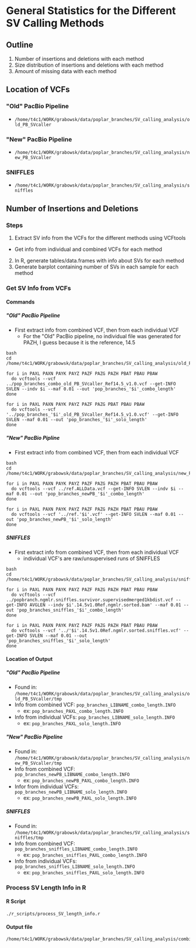 # General Statistics for the Different SV Calling Methods
## Outline
1) Number of insertions and deletions with each method
2) Size distribution of insertions and deletions with each method
3) Amount of missing data with each method

## Location of VCFs
### "Old" PacBio Pipeline
* `/home/t4c1/WORK/grabowsk/data/poplar_branches/SV_calling_analysis/old_PB_SVcaller`
### "New" PacBio Pipeline
* `/home/t4c1/WORK/grabowsk/data/poplar_branches/SV_calling_analysis/new_PB_SVcaller`
### SNIFFLES
* `/home/t4c1/WORK/grabowsk/data/poplar_branches/SV_calling_analysis/sniffles`

## Number of Insertions and Deletions
### Steps
1) Extract SV info from the VCFs for the different methods using VCFtools
  * Get info from individual and combined VCFs for each method
2) In R, generate tables/data.frames with info about SVs for each method
3) Generate barplot containing number of SVs in each sample for each method
### Get SV Info from VCFs
#### Commands
##### "Old" PacBio Pipeline
* First extract info from combined VCF, then from each individual VCF
  * For the "Old" PacBio pipeline, no individual file was generated for \
PAZH, I guess because it is the reference, 14.5
```
bash
cd /home/t4c1/WORK/grabowsk/data/poplar_branches/SV_calling_analysis/old_PB_SVcaller/tmp

for i in PAXL PAXN PAYK PAYZ PAZF PAZG PAZH PBAT PBAU PBAW
  do vcftools --vcf ../pop_branches_combo_old_PB_SVcaller_Ref14.5_v1.0.vcf --get-INFO SVLEN --indv $i --maf 0.01 --out 'pop_branches_'$i'_combo_length'
done

for i in PAXL PAXN PAYK PAYZ PAZF PAZG PBAT PBAU PBAW
  do vcftools --vcf '../pop_branches_'$i'_old_PB_SVcaller_Ref14.5_v1.0.vcf' --get-INFO SVLEN --maf 0.01 --out 'pop_branches_'$i'_solo_length'
done
```
##### "New" PacBio Pipline
* First extract info from combined VCF, then from each individual VCF
```
bash
cd /home/t4c1/WORK/grabowsk/data/poplar_branches/SV_calling_analysis/new_PB_SVcaller/tmp

for i in PAXL PAXN PAYK PAYZ PAZF PAZG PAZH PBAT PBAU PBAW
  do vcftools --vcf ../ref.ALLData.vcf --get-INFO SVLEN --indv $i --maf 0.01 --out 'pop_branches_newPB_'$i'_combo_length'
done

for i in PAXL PAXN PAYK PAYZ PAZF PAZG PAZH PBAT PBAU PBAW
  do vcftools --vcf '../ref.'$i'.vcf' --get-INFO SVLEN --maf 0.01 --out 'pop_branches_newPB_'$i'_solo_length'
done
```
##### SNIFFLES
* First extract info from combined VCF, then from each individual VCF
  * individual VCF's are raw/unsupervised runs of SNIFFLES
```
bash
cd /home/t4c1/WORK/grabowsk/data/poplar_branches/SV_calling_analysis/sniffles/tmp

for i in PAXL PAXN PAYK PAYZ PAZF PAZG PAZH PBAT PBAU PBAW
  do vcftools --vcf ../popbranch.ngmlr.sniffles.survivor.supervisedmerged1kbdist.vcf --get-INFO AVGLEN --indv $i'.14.5v1.0Ref.ngmlr.sorted.bam' --maf 0.01 --out 'pop_branches_sniffles_'$i'_combo_length'
done

for i in PAXL PAXN PAYK PAYZ PAZF PAZG PAZH PBAT PBAU PBAW
  do vcftools --vcf '../'$i'.14.5v1.0Ref.ngmlr.sorted.sniffles.vcf' --get-INFO SVLEN --maf 0.01 --out 'pop_branches_sniffles_'$i'_solo_length'
done
```
#### Location of Output
##### "Old" PacBio Pipeline
* Found in: `/home/t4c1/WORK/grabowsk/data/poplar_branches/SV_calling_analysis/old_PB_SVcaller/tmp`
* Info from combined VCF: `pop_branches_LIBNAME_combo_length.INFO`
  * ex: `pop_branches_PAXL_combo_length.INFO`
* Info from individual VCFs: `pop_branches_LIBNAME_solo_length.INFO`
  * ex: `pop_branches_PAXL_solo_length.INFO`
##### "New" PacBio Pipeline
* Found in: `/home/t4c1/WORK/grabowsk/data/poplar_branches/SV_calling_analysis/new_PB_SVcaller/tmp`
* Info from combined VCF: `pop_branches_newPB_LIBNAME_combo_length.INFO`
  * ex: `pop_branches_newPB_PAXL_combo_length.INFO`
* Infor from individual VCFs: `pop_branches_newPB_LIBNAME_solo_length.INFO`
  * ex: `pop_branches_newPB_PAXL_solo_length.INFO`
##### SNIFFLES
* Found in: `/home/t4c1/WORK/grabowsk/data/poplar_branches/SV_calling_analysis/sniffles/tmp`
* Info from combined VCF: `pop_branches_sniffles_LIBNAME_combo_length.INFO`
  * ex: `pop_branches_sniffles_PAXL_combo_length.INFO`
* Info from individual VCFs: `pop_branches_sniffles_LIBNAME_solo_length.INFO`
  * ex: `pop_branches_sniffles_PAXL_solo_length.INFO`
### Process SV Length Info in R
#### R Script
```
./r_scripts/process_SV_length_info.r
```
#### Output file
```
/home/t4c1/WORK/grabowsk/data/poplar_branches/SV_calling_analysis/combined_analysis/combined_processed_indel_length_info.rds
```

